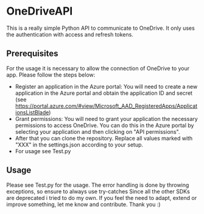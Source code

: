 # OneDriveAPI

This is a really simple Python API to communicate to OneDrive. It only uses the authentication with access and refresh tokens. 

## Prerequisites
For the usage it is necessary to allow the connection of OneDrive to your app. Please follow the steps below:
- Register an application in the Azure portal: You will need to create a new application in the Azure portal and obtain the application ID and secret (see https://portal.azure.com/#view/Microsoft_AAD_RegisteredApps/ApplicationsListBlade)
- Grant permissions: You will need to grant your application the necessary permissions to access OneDrive. You can do this in the Azure portal by selecting your application and then clicking on "API permissions".
- After that you can clone the repository. Replace all values marked with "XXX" in the settings.json according to your setup. 
- For usage see Test.py

## Usage
Please see Test.py for the usage.
The error handling is done by throwing exceptions, so ensure to always use try-catches 
Since all the other SDKs are deprecated i tried to do my own. If you feel the need to adapt, extend or improve something, let me know and contribute. Thank you :)

